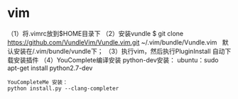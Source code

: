 # vim
（1）将.vimrc放到$HOME目录下
（2）安装vundle
    $ git clone https://github.com/VundleVim/Vundle.vim.git ~/.vim/bundle/Vundle.vim
    默认安装在/.vim/bundle/vundle下；
（3）执行vim，然后执行PluginInstall 自动下载安装插件
（4）YouComplete编译安装
    python-dev安装：
    ubuntu：sudo apt-get install python2.7-dev

    YouCompleteMe 安装：
    python install.py --clang-completer
